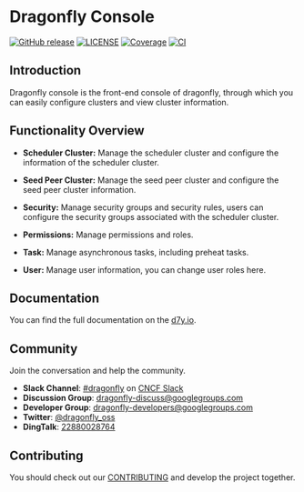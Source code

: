 # Dragonfly Console

[![GitHub release](https://img.shields.io/github/release/dragonflyoss/console.svg)](https://github.com/dragonflyoss/console/releases)
[![LICENSE](https://img.shields.io/github/license/dragonflyoss/console.svg?style=flat-square)](https://github.com/dragonflyoss/console/blob/main/LICENSE)
[![Coverage](https://codecov.io/gh/dragonflyoss/console/branch/main/graph/badge.svg)](https://app.codecov.io/gh/dragonflyoss/console)
[![CI](https://github.com/dragonflyoss/console/actions/workflows/ci.yaml/badge.svg)](https://github.com/dragonflyoss/console/actions/workflows/ci.yaml)

## Introduction

Dragonfly console is the front-end console of dragonfly,
through which you can easily configure clusters and view cluster information.

## Functionality Overview

- **Scheduler Cluster:**  Manage the scheduler cluster and configure the information of the scheduler cluster.

- **Seed Peer Cluster:**  Manage the seed peer cluster and configure the seed peer cluster information.

- **Security:**  Manage security groups and security rules,
  users can configure the security groups associated with the scheduler cluster.

- **Permissions:**  Manage permissions and roles.

- **Task:**  Manage asynchronous tasks, including preheat tasks.

- **User:**  Manage user information, you can change user roles here.

## Documentation

You can find the full documentation on the [d7y.io][d7y.io].

## Community

Join the conversation and help the community.

- **Slack Channel**: [#dragonfly](https://cloud-native.slack.com/messages/dragonfly/) on [CNCF Slack](https://slack.cncf.io/)
- **Discussion Group**: <dragonfly-discuss@googlegroups.com>
- **Developer Group**: <dragonfly-developers@googlegroups.com>
- **Twitter**: [@dragonfly_oss](https://twitter.com/dragonfly_oss)
- **DingTalk**: [22880028764](https://qr.dingtalk.com/action/joingroup?code=v1,k1,pkV9IbsSyDusFQdByPSK3HfCG61ZCLeb8b/lpQ3uUqI=&_dt_no_comment=1&origin=11)

[d7y.io]: https://d7y.io/

## Contributing

You should check out our [CONTRIBUTING](./CONTRIBUTING.md) and develop the project together.
